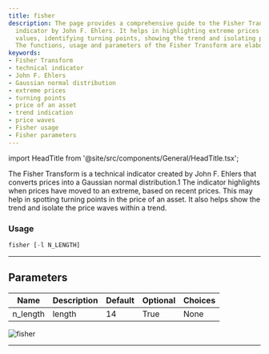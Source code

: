 ```yaml
---
title: fisher
description: The page provides a comprehensive guide to the Fisher Transform, a technical
  indicator by John F. Ehlers. It helps in highlighting extreme prices based on recent
  values, identifying turning points, showing the trend and isolating price waves.
  The functions, usage and parameters of the Fisher Transform are elaborately discussed.
keywords:
- Fisher Transform
- technical indicator
- John F. Ehlers
- Gaussian normal distribution
- extreme prices
- turning points
- price of an asset
- trend indication
- price waves
- Fisher usage
- Fisher parameters
---
```


import HeadTitle from '@site/src/components/General/HeadTitle.tsx';

<HeadTitle title="fisher - Ta - Stocks - Reference | OpenBB Terminal Docs" />

The Fisher Transform is a technical indicator created by John F. Ehlers that converts prices into a Gaussian normal distribution.1 The indicator highlights when prices have moved to an extreme, based on recent prices. This may help in spotting turning points in the price of an asset. It also helps show the trend and isolate the price waves within a trend.

### Usage

```python
fisher [-l N_LENGTH]
```

---

## Parameters

| Name | Description | Default | Optional | Choices |
| ---- | ----------- | ------- | -------- | ------- |
| n_length | length | 14 | True | None |

![fisher](https://user-images.githubusercontent.com/46355364/154310853-0abf6cea-71ca-4f07-b009-282c58ab9cfc.png)

---
